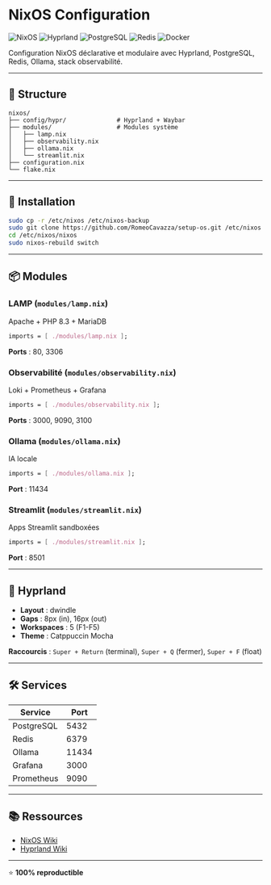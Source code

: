 # NixOS Configuration

![NixOS](https://img.shields.io/badge/NixOS-5277C3?logo=nixos&logoColor=white)
![Hyprland](https://img.shields.io/badge/Hyprland-44586a?logo=hyprland&logoColor=white)
![PostgreSQL](https://img.shields.io/badge/PostgreSQL-4169E1?logo=postgresql&logoColor=white)
![Redis](https://img.shields.io/badge/Redis-DC382D?logo=redis&logoColor=white)
![Docker](https://img.shields.io/badge/Docker-2496ED?logo=docker&logoColor=white)

Configuration NixOS déclarative et modulaire avec Hyprland, PostgreSQL, Redis, Ollama, stack observabilité.

---

## 📁 Structure

```
nixos/
├── config/hypr/              # Hyprland + Waybar
├── modules/                  # Modules système
│   ├── lamp.nix
│   ├── observability.nix
│   ├── ollama.nix
│   └── streamlit.nix
├── configuration.nix
└── flake.nix
```

---

## 🚀 Installation

```bash
sudo cp -r /etc/nixos /etc/nixos-backup
sudo git clone https://github.com/RomeoCavazza/setup-os.git /etc/nixos
cd /etc/nixos/nixos
sudo nixos-rebuild switch
```

---

## 📦 Modules

### LAMP (`modules/lamp.nix`)

Apache + PHP 8.3 + MariaDB

```nix
imports = [ ./modules/lamp.nix ];
```

**Ports** : 80, 3306

### Observabilité (`modules/observability.nix`)

Loki + Prometheus + Grafana

```nix
imports = [ ./modules/observability.nix ];
```

**Ports** : 3000, 9090, 3100

### Ollama (`modules/ollama.nix`)

IA locale

```nix
imports = [ ./modules/ollama.nix ];
```

**Port** : 11434

### Streamlit (`modules/streamlit.nix`)

Apps Streamlit sandboxées

```nix
imports = [ ./modules/streamlit.nix ];
```

**Port** : 8501

---

## 🎨 Hyprland

- **Layout** : dwindle
- **Gaps** : 8px (in), 16px (out)
- **Workspaces** : 5 (F1-F5)
- **Theme** : Catppuccin Mocha

**Raccourcis** : `Super + Return` (terminal), `Super + Q` (fermer), `Super + F` (float)

---

## 🛠️ Services

| Service | Port |
|---------|------|
| PostgreSQL | 5432 |
| Redis | 6379 |
| Ollama | 11434 |
| Grafana | 3000 |
| Prometheus | 9090 |

---

## 📚 Ressources

- [NixOS Wiki](https://nixos.wiki/)
- [Hyprland Wiki](https://wiki.hyprland.org/)

---

⭐ **100% reproductible**
